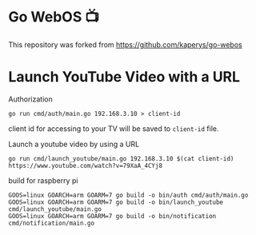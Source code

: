 # Go WebOS 📺
This repository was forked from https://github.com/kaperys/go-webos

# Launch YouTube Video with a URL
Authorization
```
go run cmd/auth/main.go 192.168.3.10 > client-id
```
client id for accessing to your TV will be saved to `client-id` file.

Launch a youtube video by using a URL
```
go run cmd/launch_youtube/main.go 192.168.3.10 $(cat client-id) https://www.youtube.com/watch?v=79XaA_4CYj8
```

build for raspberry pi
```
GOOS=linux GOARCH=arm GOARM=7 go build -o bin/auth cmd/auth/main.go
GOOS=linux GOARCH=arm GOARM=7 go build -o bin/launch_youtube cmd/launch_youtube/main.go
GOOS=linux GOARCH=arm GOARM=7 go build -o bin/notification cmd/notification/main.go
```
